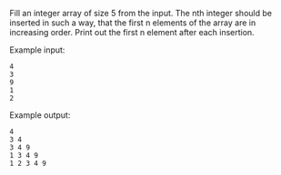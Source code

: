 Fill an integer array of size 5 from the input.
The nth integer should be inserted in such a way, that the first n elements of the array are in increasing order.
Print out the first n element after each insertion.

Example input:
```
4
3
9
1
2
```

Example output:
```
4
3 4
3 4 9
1 3 4 9
1 2 3 4 9
```
